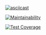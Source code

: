 [![asciicast](https://asciinema.org/a/s2Cu8m36fLAw35TLGnHUcTpjG.svg)](https://asciinema.org/a/s2Cu8m36fLAw35TLGnHUcTpjG)

[![Maintainability](https://api.codeclimate.com/v1/badges/b7bcfe5afa1f76f97e35/maintainability)](https://codeclimate.com/github/PolyMaG/python-project-lvl2/maintainability)

[![Test Coverage](https://api.codeclimate.com/v1/badges/b7bcfe5afa1f76f97e35/test_coverage)](https://codeclimate.com/github/PolyMaG/python-project-lvl2/test_coverage)